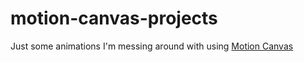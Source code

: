 # motion-canvas-projects
Just some animations I'm messing around with using [Motion Canvas](https://github.com/motion-canvas/motion-canvas)
